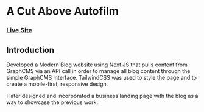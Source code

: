 # A Cut Above Autofilm

### [Live Site](https://a-cut-above-autofilm.vercel.app/)

## Introduction
Developed a Modern Blog website using Next.JS that pulls content from GraphCMS via an API call in order to manage all blog content through the simple GraphCMS interface. TailwindCSS was used to style the page and to create a mobile-first, responsive design.

I later designed and incorporated a business landing page with the blog as a way to showcase the previous work.

